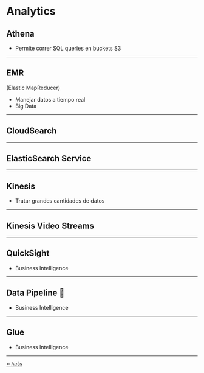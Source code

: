 # Analytics

## Athena
* Permite correr SQL queries en buckets S3
---

## EMR
(Elastic MapReducer)

* Manejar datos a tiempo real
* Big Data
---

## CloudSearch
---

## ElasticSearch Service
---

## Kinesis
* Tratar grandes cantidades de datos
---

## Kinesis Video Streams
---

## QuickSight
* Business Intelligence
---

## Data Pipeline 📗
* Business Intelligence
---

## Glue
* Business Intelligence
---

[<small>⬅ Atrás</small>](./../index.md)